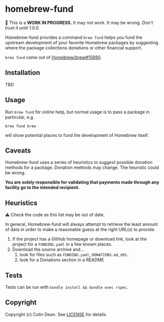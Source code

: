 # homebrew-fund

:construction:
This is a **WORK IN PROGRESS.**
It may not work.
It may be wrong.
_Don't trust it until 1.0.0._

Homebrew-fund provides a command `brew fund` helps you fund the upstream development of your favorite Homebrew packages by suggesting where the package collections donations or other financial support.

`brew fund` came out of [Homebrew/brew#15890](https://github.com/Homebrew/brew/issues/15890).

## Installation

TBD

## Usage

Run `brew fund` for online help, but normal usage is to pass a package in particular, e.g.

    brew fund brew

will show potential places to fund the development of Homebrew itself.

## Caveats

Homebrew-fund uses a series of heuristics to _suggest_ possible donation methods for a package.
Donation methods may change.
The heuristic could be wrong.

**You are solely responsible for validating that payments made through any facility go to the intended recipient.**

## Heuristics

:warning: Check the code as this list may be out of date.

In general, Homebrew-fund will always attempt to retrieve the least amount of data in order to make a reasonable guess at the right URL(s) to provide.

1. If the project has a GitHub homepage or download link,
   look at the project for a `FUNDING.yaml` in a few known places.
2. Download the source archive and…
    1. look for files such as `FUNDING.yaml`, `DONATIONS.md`, etc.
    2. look for a Donations section in a README


## Tests

Tests can be run with `bundle install && bundle exec rspec`.

## Copyright

Copyright (c) Colin Dean. See [LICENSE](LICENSE) for details.
